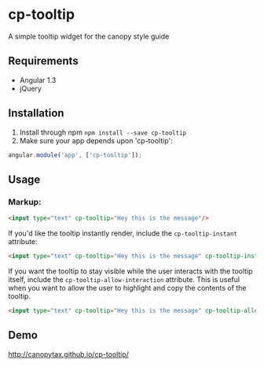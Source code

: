 # cp-tooltip
A simple tooltip widget for the canopy style guide

## Requirements
 - Angular 1.3
 - jQuery

## Installation
1. Install through npm `npm install --save cp-tooltip`
2. Make sure your app depends upon 'cp-tooltip':
```javascript
angular.module('app', ['cp-tooltip']);
```

## Usage
### Markup:
```html
<input type="text" cp-tooltip="Hey this is the message"/>
```
If you'd like the tooltip instantly render, include the `cp-tooltip-instant` attribute:
```html
<input type="text" cp-tooltip="Hey this is the message" cp-tooltip-instant/>
```

If you want the tooltip to stay visible while the user interacts with the tooltip itself, include the `cp-tooltip-allow-interaction` attribute. This is useful when you want to allow the user to highlight and copy the contents of the tooltip.
```html
<input type="text" cp-tooltip="Hey this is the message" cp-tooltip-allow-interaction/>
```
## Demo
http://canopytax.github.io/cp-tooltip/
